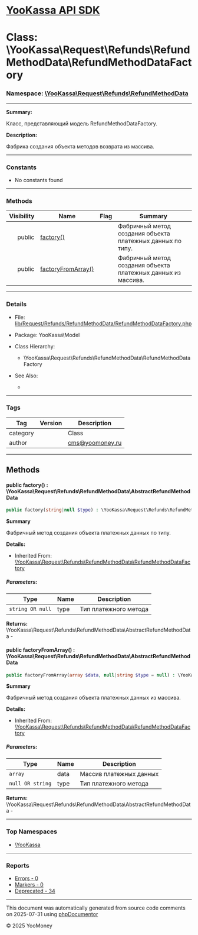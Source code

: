 # [YooKassa API SDK](../home.md)

# Class: \YooKassa\Request\Refunds\RefundMethodData\RefundMethodDataFactory
### Namespace: [\YooKassa\Request\Refunds\RefundMethodData](../namespaces/yookassa-request-refunds-refundmethoddata.md)
---
**Summary:**

Класс, представляющий модель RefundMethodDataFactory.

**Description:**

Фабрика создания объекта методов возврата из массива.

---
### Constants
* No constants found

---
### Methods
| Visibility | Name | Flag | Summary |
| ----------:| ---- | ---- | ------- |
| public | [factory()](../classes/YooKassa-Request-Refunds-RefundMethodData-RefundMethodDataFactory.md#method_factory) |  | Фабричный метод создания объекта платежных данных по типу. |
| public | [factoryFromArray()](../classes/YooKassa-Request-Refunds-RefundMethodData-RefundMethodDataFactory.md#method_factoryFromArray) |  | Фабричный метод создания объекта платежных данных из массива. |

---
### Details
* File: [lib/Request/Refunds/RefundMethodData/RefundMethodDataFactory.php](../../lib/Request/Refunds/RefundMethodData/RefundMethodDataFactory.php)
* Package: YooKassa\Model
* Class Hierarchy:
  * \YooKassa\Request\Refunds\RefundMethodData\RefundMethodDataFactory

* See Also:
  * [](https://yookassa.ru/developers/api)

---
### Tags
| Tag | Version | Description |
| --- | ------- | ----------- |
| category |  | Class |
| author |  | cms@yoomoney.ru |

---
## Methods
<a name="method_factory" class="anchor"></a>
#### public factory() : \YooKassa\Request\Refunds\RefundMethodData\AbstractRefundMethodData

```php
public factory(string|null $type) : \YooKassa\Request\Refunds\RefundMethodData\AbstractRefundMethodData
```

**Summary**

Фабричный метод создания объекта платежных данных по типу.

**Details:**
* Inherited From: [\YooKassa\Request\Refunds\RefundMethodData\RefundMethodDataFactory](../classes/YooKassa-Request-Refunds-RefundMethodData-RefundMethodDataFactory.md)

##### Parameters:
| Type | Name | Description |
| ---- | ---- | ----------- |
| <code lang="php">string OR null</code> | type  | Тип платежного метода |

**Returns:** \YooKassa\Request\Refunds\RefundMethodData\AbstractRefundMethodData - 


<a name="method_factoryFromArray" class="anchor"></a>
#### public factoryFromArray() : \YooKassa\Request\Refunds\RefundMethodData\AbstractRefundMethodData

```php
public factoryFromArray(array $data, null|string $type = null) : \YooKassa\Request\Refunds\RefundMethodData\AbstractRefundMethodData
```

**Summary**

Фабричный метод создания объекта платежных данных из массива.

**Details:**
* Inherited From: [\YooKassa\Request\Refunds\RefundMethodData\RefundMethodDataFactory](../classes/YooKassa-Request-Refunds-RefundMethodData-RefundMethodDataFactory.md)

##### Parameters:
| Type | Name | Description |
| ---- | ---- | ----------- |
| <code lang="php">array</code> | data  | Массив платежных данных |
| <code lang="php">null OR string</code> | type  | Тип платежного метода |

**Returns:** \YooKassa\Request\Refunds\RefundMethodData\AbstractRefundMethodData - 



---

### Top Namespaces

* [\YooKassa](../namespaces/yookassa.md)

---

### Reports
* [Errors - 0](../reports/errors.md)
* [Markers - 0](../reports/markers.md)
* [Deprecated - 34](../reports/deprecated.md)

---

This document was automatically generated from source code comments on 2025-07-31 using [phpDocumentor](http://www.phpdoc.org/)

&copy; 2025 YooMoney